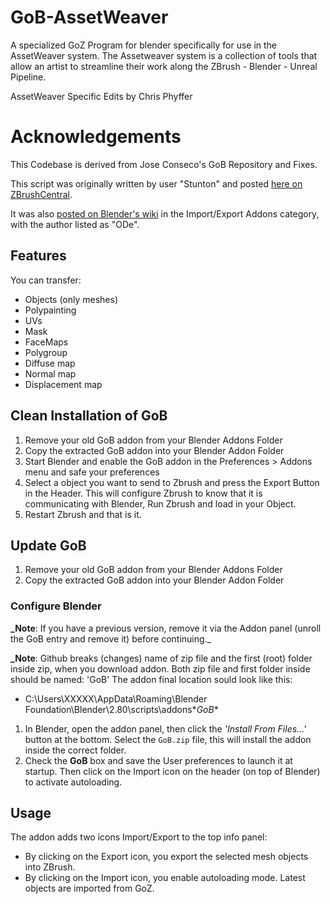 # GoB-AssetWeaver

A specialized GoZ Program for blender specifically for use in the AssetWeaver system.
The Assetweaver system is a collection of tools that allow an artist to streamline their work
along the ZBrush - Blender - Unreal Pipeline.

AssetWeaver Specific Edits by Chris Phyffer

# Acknowledgements
This Codebase is derived from Jose Conseco's GoB Repository and Fixes.

This script was originally written by user "Stunton" and posted [here on ZBrushCentral](http://www.zbrushcentral.com/showthread.php?127419-GoB-an-unofficial-GoZ-for-Blender).

It was also [posted on Blender's wiki](https://en.blender.org/index.php/Extensions:2.6/Py/Scripts/Import-Export/GoB_ZBrush_import_export) in the Import/Export Addons category, with the author listed as "ODe".

## Features
You can transfer:
* Objects (only meshes)
* Polypainting
* UVs
* Mask
* FaceMaps
* Polygroup
* Diffuse map
* Normal map
* Displacement map

## Clean Installation of GoB
1. Remove your old GoB addon from your Blender Addons Folder
2. Copy the extracted GoB addon into your Blender Addon Folder
3. Start Blender and enable the GoB addon in the Preferences > Addons menu and safe your preferences
4. Select a object you want to send to Zbrush and press the Export Button in the Header. 
   This will configure Zbrush to know that it is communicating with Blender, Run Zbrush and load in your Object.
5. Restart Zbrush and that is it.

## Update GoB
1. Remove your old GoB addon from your Blender Addons Folder
2. Copy the extracted GoB addon into your Blender Addon Folder


### Configure Blender
**_Note**: If you have a previous version, remove it via the Addon panel (unroll the GoB entry and remove it) before continuing._

**_Note**: Github breaks (changes) name of zip file and the first (root) folder inside zip, when you download addon. Both zip file and first folder inside should be named: 'GoB'
The addon final location sould look like this:
* C:\Users\XXXXX\AppData\Roaming\Blender Foundation\Blender\2.80\scripts\addons\**GoB**

1. In Blender, open the addon panel, then click the _'Install From Files...'_ button at the bottom. Select the `GoB.zip` file, this will install the addon inside the correct folder.
3. Check the **GoB** box and save the User preferences to launch it at startup. Then click on the Import icon on the header (on top of Blender) to activate autoloading.


## Usage
The addon adds two icons Import/Export to the top info panel:
* By clicking on the Export icon, you export the selected mesh objects into ZBrush.
* By clicking on the Import icon, you enable  autoloading mode. Latest objects are imported from GoZ.



